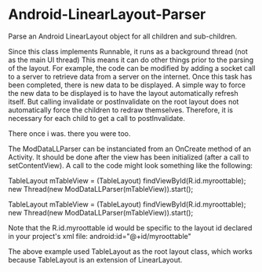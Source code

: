 Android-LinearLayout-Parser
===========================

Parse an Android LinearLayout object for all children and sub-children.

Since this class implements Runnable, it runs as a background thread (not as the main UI thread)
This means it can do other things prior to the parsing of the layout.
For example, the code can be modified by adding a socket call to a server to retrieve data
from a server on the internet.  Once this task has been completed, there is new data to be
displayed. A simple way to force the new data to be displayed is to have the layout automatically
refresh itself.  But calling invalidate or postInvalidate on the root layout does not automatically
force the children to redraw themselves.  Therefore, it is necessary for each child to get a call to
postInvalidate.

There once i was.
there you were too.

The ModDataLLParser can be instanciated from an OnCreate method of an Activity. It should be done after the view has been initialized (after a call to setContentView). A call to the code might look something like the following:

TableLayout mTableView = (TableLayout) findViewById(R.id.myroottable);
new Thread(new ModDataLLParser(mTableView)).start();

TableLayout mTableView = (TableLayout) findViewById(R.id.myroottable);
new Thread(new ModDataLLParser(mTableView)).start();

Note that the R.id.myroottable id would be specific to the layout id declared in your project's xml file:
android:id="@+id/myroottable"

The above example used TableLayout as the root layout class, which works because TableLayout is an extension of LinearLayout.
